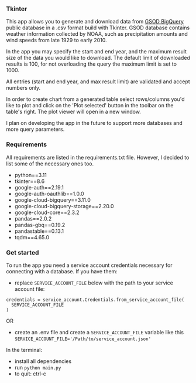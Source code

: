 ### Tkinter
This app allows you to generate and download data from [GSOD BigQuery](https://cloud.google.com/bigquery/public-data#sample_tables) public database in a .csv format build with Tkinter. GSOD database contains weather information collected by NOAA, such as precipitation amounts and wind speeds from late 1929 to early 2010.

In the app you may specify the start and end year, and the maximum result size of the data you would like to download. The default limit of downloaded results is 100, for not overloading the query the maximum limit is set to 1000.

All entries (start and end year, and max result limit) are validated and accept numbers only.

In order to create chart from a generated table select rows/columns you'd like to plot and click on the 'Plot selected' button in the toolbar on the table's right. The plot viewer will open in a new window.

I plan on developing the app in the future to support more databases and more query parameters.

### Requirements
All requirements are listed in the requirements.txt file. However, I decided to list some of the necessary ones too.

* python==3.11
* tkinter==8.6
* google-auth==2.19.1
* google-auth-oauthlib==1.0.0
* google-cloud-bigquery==3.11.0
* google-cloud-bigquery-storage==2.20.0
* google-cloud-core==2.3.2
* pandas==2.0.2
* pandas-gbq==0.19.2
* pandastable==0.13.1
* tqdm==4.65.0

### Get started
To run the app you need a service account credentials necessary for connecting with a database. If you have them:
* replace `SERVICE_ACCOUNT_FILE` below with the path to your service account file:
```
credentials = service_account.Credentials.from_service_account_file(
  SERVICE_ACCOUNT_FILE
)
```

OR

* create an .env file and create a `SERVICE_ACCOUNT_FILE` variable like this `SERVICE_ACCOUNT_FILE='/Path/to/service_account.json'`


In the terminal:
* install all dependencies
* run `python main.py`
* to quit: ctrl-c